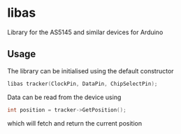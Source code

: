 # libas

Library for the AS5145 and similar devices for Arduino

## Usage

The library can be initialised using the default constructor
``` C
libas tracker(ClockPin, DataPin, ChipSelectPin);
```

Data can be read from the device using
``` C
int position = tracker->GetPosition();
```
which will fetch and return the current position
